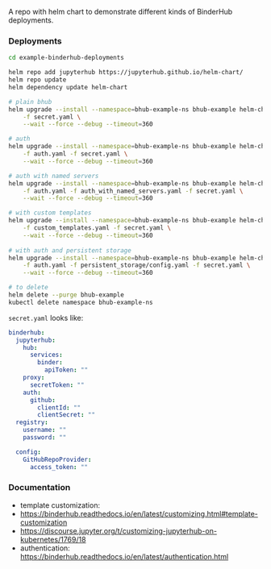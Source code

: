 A repo with helm chart to demonstrate different kinds of BinderHub deployments.

### Deployments

```bash
cd example-binderhub-deployments

helm repo add jupyterhub https://jupyterhub.github.io/helm-chart/
helm repo update
helm dependency update helm-chart

# plain bhub
helm upgrade --install --namespace=bhub-example-ns bhub-example helm-chart \
    -f secret.yaml \
    --wait --force --debug --timeout=360 

# auth
helm upgrade --install --namespace=bhub-example-ns bhub-example helm-chart \
    -f auth.yaml -f secret.yaml \
    --wait --force --debug --timeout=360 

# auth with named servers
helm upgrade --install --namespace=bhub-example-ns bhub-example helm-chart \
    -f auth.yaml -f auth_with_named_servers.yaml -f secret.yaml \
    --wait --force --debug --timeout=360 

# with custom templates
helm upgrade --install --namespace=bhub-example-ns bhub-example helm-chart \
    -f custom_templates.yaml -f secret.yaml \
    --wait --force --debug --timeout=360
    
# with auth and persistent storage
helm upgrade --install --namespace=bhub-example-ns bhub-example helm-chart \
    -f auth.yaml -f persistent_storage/config.yaml -f secret.yaml \
    --wait --force --debug --timeout=360 

# to delete
helm delete --purge bhub-example
kubectl delete namespace bhub-example-ns
```

`secret.yaml` looks like:

```yaml
binderhub:
  jupyterhub:
    hub:
      services:
        binder:
          apiToken: ""
    proxy:
      secretToken: ""
    auth:
      github:
        clientId: ""
        clientSecret: ""
  registry:
    username: ""
    password: ""

  config:
    GitHubRepoProvider:
      access_token: ""

```

### Documentation

- template customization: 
 - https://binderhub.readthedocs.io/en/latest/customizing.html#template-customization
 - https://discourse.jupyter.org/t/customizing-jupyterhub-on-kubernetes/1769/18
- authentication: https://binderhub.readthedocs.io/en/latest/authentication.html

